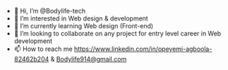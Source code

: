 - 👋 Hi, I’m @Bodylife-tech
- 👀 I’m interested in Web design & development
- 🌱 I’m currently learning Web design (Front-end)
- 💞️ I’m looking to collaborate on any project for entry level career in Web development 
- 📫 How to reach me 
https://www.linkedin.com/in/opeyemi-agboola-82462b204
&
Bodylife914@gmail.com 
<!---
Bodylife-tech/Bodylife-tech is a ✨ special ✨ repository because its `README.md` (this file) appears on your GitHub profile.
You can click the Preview link to take a look at your changes.
--->
